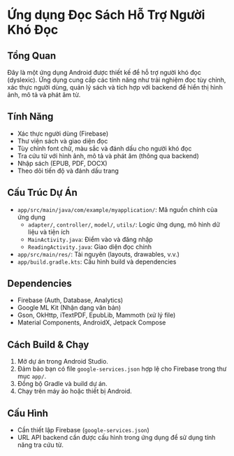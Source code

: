 # Ứng dụng Đọc Sách Hỗ Trợ Người Khó Đọc

## Tổng Quan
Đây là một ứng dụng Android được thiết kế để hỗ trợ người khó đọc (dyslexic). Ứng dụng cung cấp các tính năng như trải nghiệm đọc tùy chỉnh, xác thực người dùng, quản lý sách và tích hợp với backend để hiển thị hình ảnh, mô tả và phát âm từ.

## Tính Năng
- Xác thực người dùng (Firebase)
- Thư viện sách và giao diện đọc
- Tùy chỉnh font chữ, màu sắc và đánh dấu cho người khó đọc
- Tra cứu từ với hình ảnh, mô tả và phát âm (thông qua backend)
- Nhập sách (EPUB, PDF, DOCX)
- Theo dõi tiến độ và đánh dấu trang

## Cấu Trúc Dự Án
- `app/src/main/java/com/example/myapplication/`: Mã nguồn chính của ứng dụng
  - `adapter/`, `controller/`, `model/`, `utils/`: Logic ứng dụng, mô hình dữ liệu và tiện ích
  - `MainActivity.java`: Điểm vào và đăng nhập
  - `ReadingActivity.java`: Giao diện đọc chính
- `app/src/main/res/`: Tài nguyên (layouts, drawables, v.v.)
- `app/build.gradle.kts`: Cấu hình build và dependencies

## Dependencies
- Firebase (Auth, Database, Analytics)
- Google ML Kit (Nhận dạng văn bản)
- Gson, OkHttp, iTextPDF, EpubLib, Mammoth (xử lý file)
- Material Components, AndroidX, Jetpack Compose

## Cách Build & Chạy
1. Mở dự án trong Android Studio.
2. Đảm bảo bạn có file `google-services.json` hợp lệ cho Firebase trong thư mục `app/`.
3. Đồng bộ Gradle và build dự án.
4. Chạy trên máy ảo hoặc thiết bị Android.

## Cấu Hình
- Cần thiết lập Firebase (`google-services.json`)
- URL API backend cần được cấu hình trong ứng dụng để sử dụng tính năng tra cứu từ. 